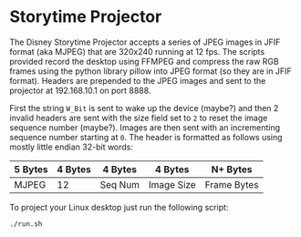 # Storytime Projector

The Disney Storytime Projector accepts a series of JPEG images in JFIF format
(aka MJPEG) that are 320x240 running at 12 fps. The scripts provided record
the desktop using FFMPEG and compress the raw RGB frames using the python
library pillow into JPEG format (so they are in JFIF format). Headers are
prepended to the JPEG images and sent to the projector at 192.168.10.1 on
port 8888.

First the string `W_Bit` is sent to wake up the device (maybe?) and then 2
invalid headers are sent with the size field set to `2` to reset the image
sequence number (maybe?). Images are then sent with an incrementing sequence
number starting at `0`. The header is formatted as follows using mostly
little endian 32-bit words:

| 5 Bytes | 4 Bytes | 4 Bytes | 4 Bytes    | N+ Bytes    |
|---------|---------|---------|------------|-------------|
| MJPEG   | 12      | Seq Num | Image Size | Frame Bytes |

To project your Linux desktop just run the following script:

```
./run.sh
```
